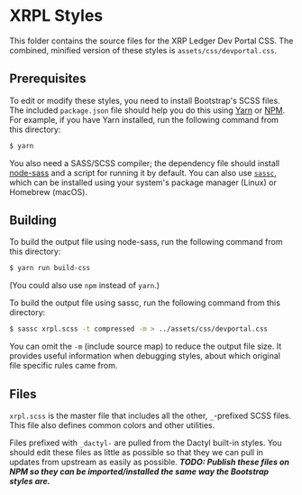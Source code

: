 # XRPL Styles

This folder contains the source files for the XRP Ledger Dev Portal CSS. The combined, minified version of these styles is `assets/css/devportal.css`.

## Prerequisites

To edit or modify these styles, you need to install Bootstrap's SCSS files. The included `package.json` file should help you do this using [Yarn](https://yarnpkg.com/) or [NPM](https://www.npmjs.com/). For example, if you have Yarn installed, run the following command from this directory:

```sh
$ yarn
```

You also need a SASS/SCSS compiler; the dependency file should install [node-sass](https://www.npmjs.com/package/sass) and a script for running it by default. You can also use [`sassc`](https://github.com/sass/sassc/), which can be installed using your system's package manager (Linux) or Homebrew (macOS).

## Building

To build the output file using node-sass, run the following command from this directory:

```sh
$ yarn run build-css
```

(You could also use `npm` instead of `yarn`.)

To build the output file using sassc, run the following command from this directory:

```sh
$ sassc xrpl.scss -t compressed -m > ../assets/css/devportal.css
```

You can omit the `-m` (include source map) to reduce the output file size. It provides useful information when debugging styles, about which original file specific rules came from.

## Files

`xrpl.scss` is the master file that includes all the other, `_`-prefixed SCSS files. This file also defines common colors and other utilities.

Files prefixed with `_dactyl-` are pulled from the Dactyl built-in styles. You should edit these files as little as possible so that they we can pull in updates from upstream as easily as possible. ***TODO: Publish these files on NPM so they can be imported/installed the same way the Bootstrap styles are.***
